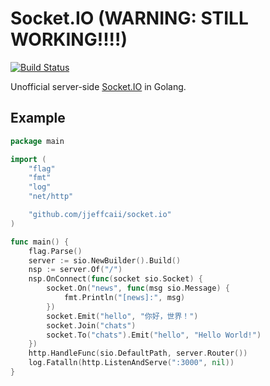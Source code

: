 # Socket.IO (WARNING: STILL WORKING!!!!)

[![Build Status](https://travis-ci.org/jjeffcaii/socket.io.svg?branch=master)](https://travis-ci.org/jjeffcaii/socket.io)

Unofficial server-side [Socket.IO](https://socket.io) in Golang.

## Example

``` go
package main

import (
	"flag"
	"fmt"
	"log"
	"net/http"

	"github.com/jjeffcaii/socket.io"
)

func main() {
	flag.Parse()
	server := sio.NewBuilder().Build()
	nsp := server.Of("/")
	nsp.OnConnect(func(socket sio.Socket) {
		socket.On("news", func(msg sio.Message) {
			fmt.Println("[news]:", msg)
		})
		socket.Emit("hello", "你好，世界！")
		socket.Join("chats")
		socket.To("chats").Emit("hello", "Hello World!")
	})
	http.HandleFunc(sio.DefaultPath, server.Router())
	log.Fatalln(http.ListenAndServe(":3000", nil))
}

```
